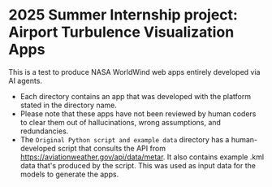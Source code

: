 # 2025 Summer Internship project: Airport Turbulence Visualization Apps

This is a test to produce NASA WorldWind web apps entirely developed via AI agents.

- Each directory contains an app that was developed with the platform stated in the directory name.
- Please note that these apps have not been reviewed by human coders to clear them out of hallucinations, wrong assumptions, and redundancies.
- The `Original Python script and example data` directory has a human-developed script that consults the API from https://aviationweather.gov/api/data/metar. It also contains example .kml data that's produced by the script. This was used as input data for the models to generate the apps.





